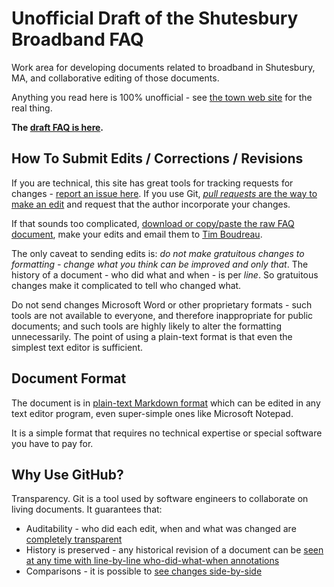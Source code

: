 Unofficial Draft of the Shutesbury Broadband FAQ
================================================

Work area for developing documents related to broadband in Shutesbury, MA, and collaborative
editing of those documents.

Anything you read here is 100% unofficial - see [the town web site](http://www.shutesbury.org/broadband) for
the real thing.

**The [draft FAQ is here](./broadbandFaq.md).**


## How To Submit Edits / Corrections / Revisions

If you are technical, this site has great tools for tracking requests for changes - [report an issue here](/timboudreau/shutesburybroadband/issues).  If you use Git, [*pull requests* are the way to make an edit](https://help.github.com/articles/creating-a-pull-request) and request that the author incorporate your changes.

If that sounds too complicated, [download or copy/paste the raw FAQ document](https://raw.githubusercontent.com/timboudreau/shutesburybroadband/master/broadbandFaq.md), make your edits and email them to [Tim Boudreau](mailto:niftiness@gmail.com).

The only caveat to sending edits is:  *do not make gratuitous changes to formatting - change what you think can be improved and only that*.  The history of a document - who did what and when - is per *line*.  So gratuitous changes make it complicated to tell who changed what.

Do not send changes Microsoft Word or other proprietary formats - such tools are not available to everyone, and therefore inappropriate for public documents; and such tools are highly likely to alter the formatting unnecessarily.  The point of using a plain-text format is that even the simplest text editor is sufficient.


## Document Format

The document is in [plain-text Markdown format](http://daringfireball.net/projects/markdown/syntax) which can be edited in any text editor program, even super-simple ones like Microsoft Notepad.

It is a simple format that requires no technical expertise or special software you have to pay for.


## Why Use GitHub?

Transparency.  Git is a tool used by software engineers to collaborate on living documents.  It guarantees that:

 - Auditability - who did each edit, when and what was changed are [completely transparent](https://github.com/timboudreau/shutesburybroadband/commit/c5b6a92d2f998725117f017f7bec14bf54182080#diff-04c6e90faac2675aa89e2176d2eec7d8)
 - History is preserved - any historical revision of a document can be [seen at any time with line-by-line who-did-what-when annotations](https://github.com/timboudreau/shutesburybroadband/blame/master/README.md)
 - Comparisons - it is possible to [see changes side-by-side](https://github.com/timboudreau/shutesburybroadband/commits/master/broadbandFaq.md) 



